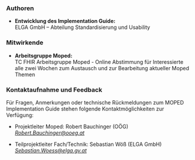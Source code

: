 ### Authoren
- **Entwicklung des Implementation Guide:**  
    ELGA GmbH – Abteilung Standardisierung und Usability 

### Mitwirkende
- **Arbeitsgruppe Moped:**  
  TC FHIR Arbeitsgruppe Moped - Online Abstimmung für Interessierte alle zwei Wochen zum Austausch und zur Bearbeitung aktueller Moped Themen
  

### Kontaktaufnahme und Feedback

Für Fragen, Anmerkungen oder technische Rückmeldungen zum MOPED Implementation Guide stehen folgende Kontaktmöglichkeiten zur Verfügung:

- Projektleiter Moped: Robert Bauchinger (OÖG) *Robert.Bauchinger@ooeg.at*

- Teilprojektleiter Fach/Technik: Sebastian Wöß (ELGA GmbH) *Sebastian.Woess@elga.gv.at*



